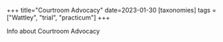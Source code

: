 +++
title="Courtroom Advocacy"
date=2023-01-30
[taxonomies] 
tags = ["Wattley", "trial", "practicum"]
+++

Info about Courtroom Advocacy